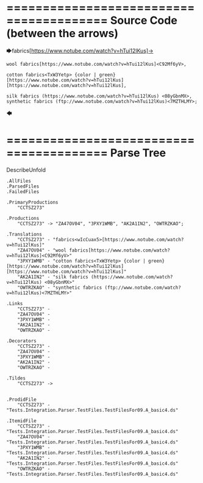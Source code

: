 ========================================
Source Code (between the arrows)
========================================

🡆fabrics<wIcCuax5>[https://www.notube.com/watch?v=hTui12lKus]->

    wool fabrics[https://www.notube.com/watch?v=hTui12lKus]<C92Mf6yV>,
	
    cotton fabrics<TxW3Yetp> {color | green}
	[https://www.notube.com/watch?v=hTui12lKus]
	[https://www.notube.com/watch?v=hTui12lKus],

    silk fabrics (https://www.notube.com/watch?v=hTui12lKus) <08yGbnMX>,
    synthetic fabrics (ftp://www.notube.com/watch?v=hTui12lKus)<7MZTHLMY>;
🡄

========================================
Parse Tree
========================================
DescribeUnfold

    .AllFiles
    .ParsedFiles
    .FailedFiles

    .PrimaryProductions
        "CCTSZ273" 

    .Productions
        "CCTSZ273" -> "ZA47OV04", "3PXY1WMB", "AK2A1IN2", "OWTRZKAO";

    .Translations
        "CCTSZ273" - "fabrics<wIcCuax5>[https://www.notube.com/watch?v=hTui12lKus]"
        "ZA47OV04" - "wool fabrics[https://www.notube.com/watch?v=hTui12lKus]<C92Mf6yV>"
        "3PXY1WMB" - "cotton fabrics<TxW3Yetp> {color | green}
	[https://www.notube.com/watch?v=hTui12lKus]
	[https://www.notube.com/watch?v=hTui12lKus]"
        "AK2A1IN2" - "silk fabrics (https://www.notube.com/watch?v=hTui12lKus) <08yGbnMX>"
        "OWTRZKAO" - "synthetic fabrics (ftp://www.notube.com/watch?v=hTui12lKus)<7MZTHLMY>"

    .Links
        "CCTSZ273" - 
        "ZA47OV04" - 
        "3PXY1WMB" - 
        "AK2A1IN2" - 
        "OWTRZKAO" - 

    .Decorators
        "CCTSZ273" - 
        "ZA47OV04" - 
        "3PXY1WMB" - 
        "AK2A1IN2" - 
        "OWTRZKAO" - 

    .Tildes
        "CCTSZ273" -> 


    .ProdidFile
        "CCTSZ273" - "Tests.Integration.Parser.TestFiles.TestFilesFor09.A_basic4.ds"

    .ItemidFile
        "CCTSZ273" - "Tests.Integration.Parser.TestFiles.TestFilesFor09.A_basic4.ds"
        "ZA47OV04" - "Tests.Integration.Parser.TestFiles.TestFilesFor09.A_basic4.ds"
        "3PXY1WMB" - "Tests.Integration.Parser.TestFiles.TestFilesFor09.A_basic4.ds"
        "AK2A1IN2" - "Tests.Integration.Parser.TestFiles.TestFilesFor09.A_basic4.ds"
        "OWTRZKAO" - "Tests.Integration.Parser.TestFiles.TestFilesFor09.A_basic4.ds"

